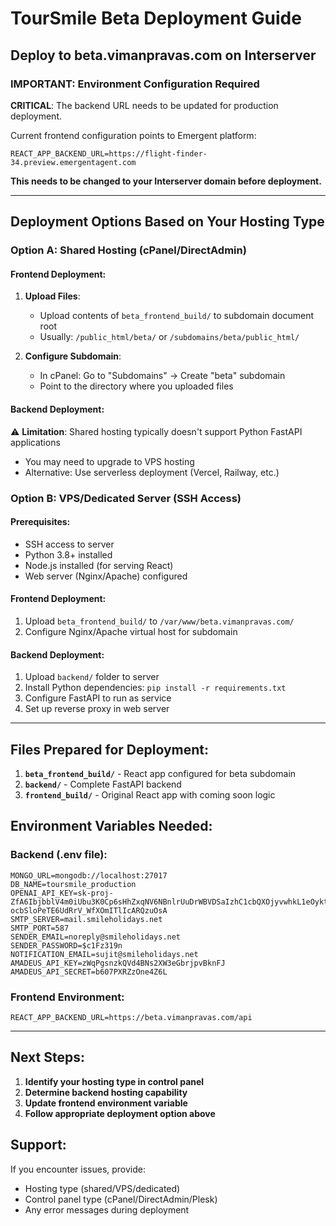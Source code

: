 # TourSmile Beta Deployment Guide
## Deploy to beta.vimanpravas.com on Interserver

### IMPORTANT: Environment Configuration Required

**CRITICAL**: The backend URL needs to be updated for production deployment.

Current frontend configuration points to Emergent platform:
```
REACT_APP_BACKEND_URL=https://flight-finder-34.preview.emergentagent.com
```

**This needs to be changed to your Interserver domain before deployment.**

---

## Deployment Options Based on Your Hosting Type

### Option A: Shared Hosting (cPanel/DirectAdmin)

#### Frontend Deployment:
1. **Upload Files**: 
   - Upload contents of `beta_frontend_build/` to subdomain document root
   - Usually: `/public_html/beta/` or `/subdomains/beta/public_html/`

2. **Configure Subdomain**:
   - In cPanel: Go to "Subdomains" → Create "beta" subdomain
   - Point to the directory where you uploaded files

#### Backend Deployment:
⚠️ **Limitation**: Shared hosting typically doesn't support Python FastAPI applications
- You may need to upgrade to VPS hosting
- Alternative: Use serverless deployment (Vercel, Railway, etc.)

### Option B: VPS/Dedicated Server (SSH Access)

#### Prerequisites:
- SSH access to server
- Python 3.8+ installed
- Node.js installed (for serving React)
- Web server (Nginx/Apache) configured

#### Frontend Deployment:
1. Upload `beta_frontend_build/` to `/var/www/beta.vimanpravas.com/`
2. Configure Nginx/Apache virtual host for subdomain

#### Backend Deployment:
1. Upload `backend/` folder to server
2. Install Python dependencies: `pip install -r requirements.txt`
3. Configure FastAPI to run as service
4. Set up reverse proxy in web server

---

## Files Prepared for Deployment:

1. **`beta_frontend_build/`** - React app configured for beta subdomain
2. **`backend/`** - Complete FastAPI backend
3. **`frontend_build/`** - Original React app with coming soon logic

## Environment Variables Needed:

### Backend (.env file):
```
MONGO_URL=mongodb://localhost:27017
DB_NAME=toursmile_production
OPENAI_API_KEY=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
SMTP_SERVER=mail.smileholidays.net
SMTP_PORT=587
SENDER_EMAIL=noreply@smileholidays.net
SENDER_PASSWORD=$c1Fz319n
NOTIFICATION_EMAIL=sujit@smileholidays.net
AMADEUS_API_KEY=zWqPgsnzkQVd4BNs2XW3eGbrjpvBknFJ
AMADEUS_API_SECRET=b607PXRZzOne4Z6L
```

### Frontend Environment:
```
REACT_APP_BACKEND_URL=https://beta.vimanpravas.com/api
```

---

## Next Steps:

1. **Identify your hosting type in control panel**
2. **Determine backend hosting capability**
3. **Update frontend environment variable**
4. **Follow appropriate deployment option above**

## Support:
If you encounter issues, provide:
- Hosting type (shared/VPS/dedicated)
- Control panel type (cPanel/DirectAdmin/Plesk)
- Any error messages during deployment